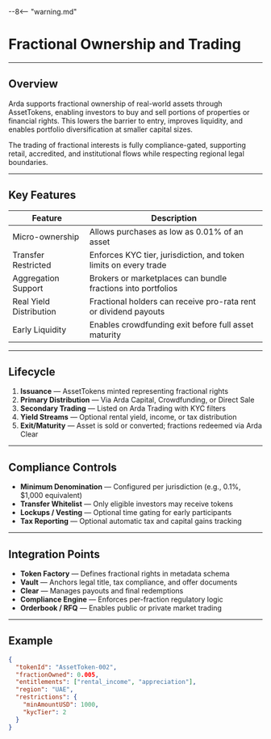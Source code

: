 --8<-- "warning.md"

# Fractional Ownership and Trading

---

## Overview

Arda supports fractional ownership of real-world assets through AssetTokens, enabling investors to buy and sell portions of properties or financial rights. This lowers the barrier to entry, improves liquidity, and enables portfolio diversification at smaller capital sizes.

The trading of fractional interests is fully compliance-gated, supporting retail, accredited, and institutional flows while respecting regional legal boundaries.

---

## Key Features

| Feature | Description |
|---------|-------------|
| Micro-ownership | Allows purchases as low as 0.01% of an asset |
| Transfer Restricted | Enforces KYC tier, jurisdiction, and token limits on every trade |
| Aggregation Support | Brokers or marketplaces can bundle fractions into portfolios |
| Real Yield Distribution | Fractional holders can receive pro-rata rent or dividend payouts |
| Early Liquidity | Enables crowdfunding exit before full asset maturity |

---

## Lifecycle

1. **Issuance** — AssetTokens minted representing fractional rights
2. **Primary Distribution** — Via Arda Capital, Crowdfunding, or Direct Sale
3. **Secondary Trading** — Listed on Arda Trading with KYC filters
4. **Yield Streams** — Optional rental yield, income, or tax distribution
5. **Exit/Maturity** — Asset is sold or converted; fractions redeemed via Arda Clear

---

## Compliance Controls

- **Minimum Denomination** — Configured per jurisdiction (e.g., 0.1%, $1,000 equivalent)
- **Transfer Whitelist** — Only eligible investors may receive tokens
- **Lockups / Vesting** — Optional time gating for early participants
- **Tax Reporting** — Optional automatic tax and capital gains tracking

---

## Integration Points

- **Token Factory** — Defines fractional rights in metadata schema
- **Vault** — Anchors legal title, tax compliance, and offer documents
- **Clear** — Manages payouts and final redemptions
- **Compliance Engine** — Enforces per-fraction regulatory logic
- **Orderbook / RFQ** — Enables public or private market trading

---

## Example

```json
{
  "tokenId": "AssetToken-002",
  "fractionOwned": 0.005,
  "entitlements": ["rental_income", "appreciation"],
  "region": "UAE",
  "restrictions": {
    "minAmountUSD": 1000,
    "kycTier": 2
  }
}
```
